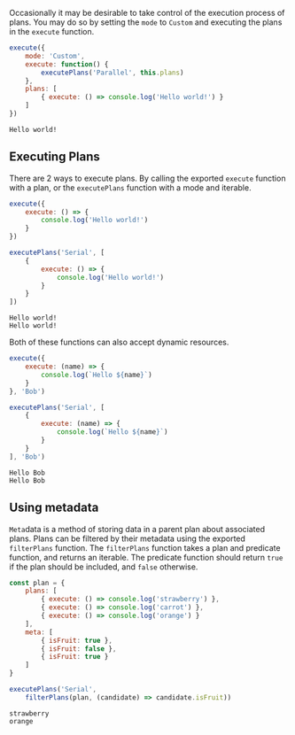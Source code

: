 Occasionally it may be desirable to take control of the execution process of plans. You may do so by setting the `mode` to `Custom` and executing the plans in the `execute` function.
<!-- { "import": { "plan-loader": ["execute", "executePlans"] } } -->
```js
execute({
	mode: 'Custom',
	execute: function() {
		executePlans('Parallel', this.plans)
	},
	plans: [
		{ execute: () => console.log('Hello world!') }
	]
})
```
```text
Hello world!
```

## Executing Plans
There are 2 ways to execute plans. By calling the exported `execute` function with a plan, or the `executePlans` function with a mode and iterable.
<!-- { "import": { "plan-loader": ["execute", "executePlans"] } } -->
```js
execute({
	execute: () => {
		console.log('Hello world!')
	}
})

executePlans('Serial', [
	{
		execute: () => {
			console.log('Hello world!')
		}
	}
])
```
```text
Hello world!
Hello world!
```

Both of these functions can also accept dynamic resources.
<!-- { "import": { "plan-loader": ["execute", "executePlans"] } } -->
```js
execute({
	execute: (name) => {
		console.log(`Hello ${name}`)
	}
}, 'Bob')

executePlans('Serial', [
	{
		execute: (name) => {
			console.log(`Hello ${name}`)
		}
	}
], 'Bob')
```
```text
Hello Bob
Hello Bob
```

## Using metadata
`Meta`data is a method of storing data in a parent plan about associated plans. Plans can be filtered by their metadata using the exported `filterPlans` function. The `filterPlans` function takes a plan and predicate function, and returns an iterable. The predicate function should return `true` if the plan should be included, and `false` otherwise.
<!-- { "import": { "plan-loader": ["executePlans", "filterPlans"] } } -->
```js
const plan = {
	plans: [
		{ execute: () => console.log('strawberry') },
		{ execute: () => console.log('carrot') },
		{ execute: () => console.log('orange') }
	],
	meta: [
		{ isFruit: true },
		{ isFruit: false },
		{ isFruit: true }
	]
}

executePlans('Serial',
	filterPlans(plan, (candidate) => candidate.isFruit))
```
```text
strawberry
orange
```
